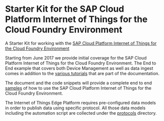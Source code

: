 # Starter Kit for the SAP Cloud Platform Internet of Things for the Cloud Foundry Environment


A Starter Kit for working with the [SAP Cloud Platform Internet of Things for the Cloud Foundry Environment](https://help.sap.com/viewer/product/SAP_CP_IOT_CF/Cloud/en-US)

Starting from June 2017 we provide initial coverage for the SAP Cloud Platform Internet of Things for the Cloud Foundry Environment. The End to End example that covers both Device Management as well as data ingest comes in addition to the [various tutorials](https://help.sap.com/viewer/product/SAP_CP_IOT_CF/Cloud/en-US) that are part of the documentation.

The document and the code snippets will provide a complete end to end [samples](samples) of how to use the SAP Cloud Platform Internet of Things for the Cloud Foundry Environment.

The Internet of Things Edge Platform requires pre-configured data models in order to publish data using specific protocol. All those data models including the automation script are collected under the [protocols](protocols) directory.
